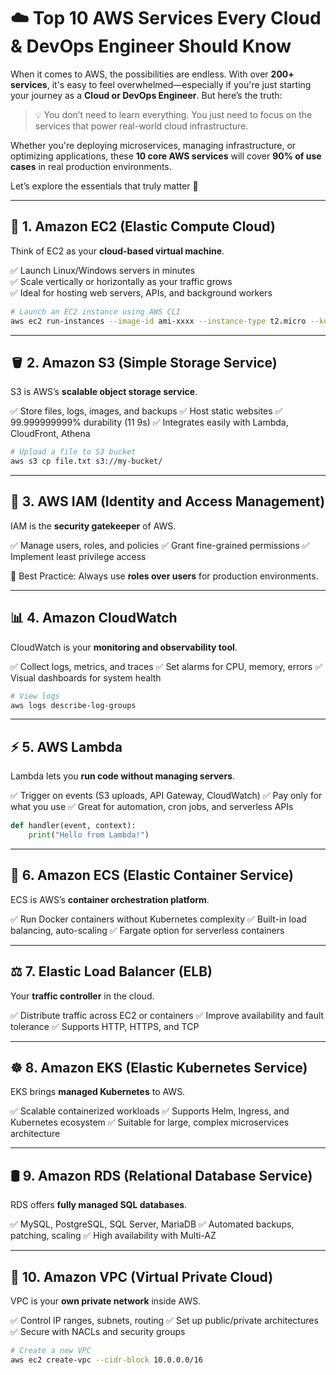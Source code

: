 # ☁️ Top 10 AWS Services Every Cloud & DevOps Engineer Should Know

When it comes to AWS, the possibilities are endless. With over **200+ services**, it's easy to feel overwhelmed—especially if you're just starting your journey as a **Cloud or DevOps Engineer**. But here’s the truth:

> 💡 You don’t need to learn everything. You just need to focus on the services that power real-world cloud infrastructure.

Whether you're deploying microservices, managing infrastructure, or optimizing applications, these **10 core AWS services** will cover **90% of use cases** in real production environments.

Let’s explore the essentials that truly matter 🚀

---

## 🔧 1. Amazon EC2 (Elastic Compute Cloud)

Think of EC2 as your **cloud-based virtual machine**.

✅ Launch Linux/Windows servers in minutes  
✅ Scale vertically or horizontally as your traffic grows  
✅ Ideal for hosting web servers, APIs, and background workers

```bash
# Launch an EC2 instance using AWS CLI
aws ec2 run-instances --image-id ami-xxxx --instance-type t2.micro --key-name my-key --security-groups my-sg
````

---

## 🪣 2. Amazon S3 (Simple Storage Service)

S3 is AWS’s **scalable object storage service**.

✅ Store files, logs, images, and backups
✅ Host static websites
✅ 99.999999999% durability (11 9s)
✅ Integrates easily with Lambda, CloudFront, Athena

```bash
# Upload a file to S3 bucket
aws s3 cp file.txt s3://my-bucket/
```

---

## 🔐 3. AWS IAM (Identity and Access Management)

IAM is the **security gatekeeper** of AWS.

✅ Manage users, roles, and policies
✅ Grant fine-grained permissions
✅ Implement least privilege access

📌 Best Practice: Always use **roles over users** for production environments.

---

## 📊 4. Amazon CloudWatch

CloudWatch is your **monitoring and observability tool**.

✅ Collect logs, metrics, and traces
✅ Set alarms for CPU, memory, errors
✅ Visual dashboards for system health

```bash
# View logs
aws logs describe-log-groups
```

---

## ⚡ 5. AWS Lambda

Lambda lets you **run code without managing servers**.

✅ Trigger on events (S3 uploads, API Gateway, CloudWatch)
✅ Pay only for what you use
✅ Great for automation, cron jobs, and serverless APIs

```python
def handler(event, context):
    print("Hello from Lambda!")
```

---

## 🐳 6. Amazon ECS (Elastic Container Service)

ECS is AWS’s **container orchestration platform**.

✅ Run Docker containers without Kubernetes complexity
✅ Built-in load balancing, auto-scaling
✅ Fargate option for serverless containers

---

## ⚖️ 7. Elastic Load Balancer (ELB)

Your **traffic controller** in the cloud.

✅ Distribute traffic across EC2 or containers
✅ Improve availability and fault tolerance
✅ Supports HTTP, HTTPS, and TCP

---

## ☸️ 8. Amazon EKS (Elastic Kubernetes Service)

EKS brings **managed Kubernetes** to AWS.

✅ Scalable containerized workloads
✅ Supports Helm, Ingress, and Kubernetes ecosystem
✅ Suitable for large, complex microservices architecture

---

## 🛢️ 9. Amazon RDS (Relational Database Service)

RDS offers **fully managed SQL databases**.

✅ MySQL, PostgreSQL, SQL Server, MariaDB
✅ Automated backups, patching, scaling
✅ High availability with Multi-AZ

---

## 🔐 10. Amazon VPC (Virtual Private Cloud)

VPC is your **own private network** inside AWS.

✅ Control IP ranges, subnets, routing
✅ Set up public/private architectures
✅ Secure with NACLs and security groups

```bash
# Create a new VPC
aws ec2 create-vpc --cidr-block 10.0.0.0/16
```
